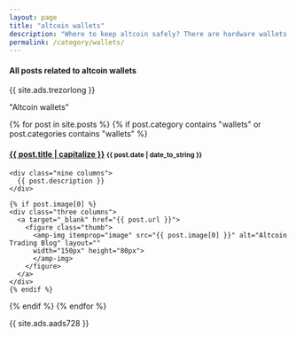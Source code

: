 ```yaml
---
layout: page
title: "altcoin wallets"
description: "Where to keep altcoin safely? There are hardware wallets for altcoins already!"
permalink: /category/wallets/
---
```


<h4 class="exa">All posts related to <b>altcoin wallets</b></h4>

<p>{{ site.ads.trezorlong }}</p>

<span id="note">"Altcoin wallets"</span>

{% for post in site.posts %}
  {% if post.category contains "wallets" or post.categories contains "wallets" %}
  <h4 class="post">
  <strong>
  <a href="{{ site.url }}{{ site.baseurl }}{{ post.url }}">{{ post.title | capitalize }}</a>
  </strong>
  <small>{{ post.date | date_to_string }}</small>
  </h4>
  <div class="row">

    <div class="nine columns">
      {{ post.description }}
    </div>

    {% if post.image[0] %}
    <div class="three columns">
      <a target="_blank" href="{{ post.url }}">
        <figure class="thumb">
          <amp-img itemprop="image" src="{{ post.image[0] }}" alt="Altcoin Trading Blog" layout=""
          width="150px" height="80px">
          </amp-img>
        </figure>
      </a>
    </div>
    {% endif %}



  </div>

  {% endif %}
{% endfor %}

{{ site.ads.aads728 }}
